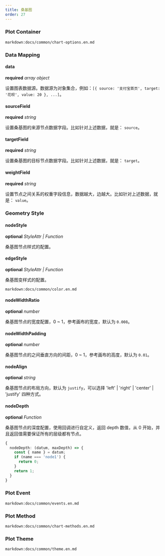 ```yaml
---
title: 桑基图
order: 27
---
```


### Plot Container

`markdown:docs/common/chart-options.en.md`

### Data Mapping

#### data

<description>**required** _array object_</description>

设置图表数据源。数据源为对象集合，例如：`[{ source: '支付宝首页', target: '花呗', value: 20 }, ...]`。

#### sourceField

<description>**required** _string_</description>

设置桑基图的来源节点数据字段。比如针对上述数据，就是： `source`。

#### targetField

<description>**required** _string_</description>

设置桑基图的目标节点数据字段。比如针对上述数据，就是： `target`。

#### weightField

<description>**required** _string_</description>

设置节点之间关系的权重字段信息，数据越大，边越大。比如针对上述数据，就是： `value`。

### Geometry Style

#### nodeStyle

<description>**optional** _StyleAttr | Function_</description>

桑基图节点样式的配置。

#### edgeStyle

<description>**optional** _StyleAttr | Function_</description>

桑基图变样式的配置。

`markdown:docs/common/color.en.md`

#### nodeWidthRatio

<description>**optional** _number_</description>

桑基图节点的宽度配置，0 ~ 1，参考画布的宽度，默认为 `0.008`。

#### nodeWidthPadding

<description>**optional** _number_</description>

桑基图节点的之间垂直方向的间距，0 ~ 1，参考画布的高度，默认为 `0.01`。

#### nodeAlign

<description>**optional** _string_</description>

桑基图节点的布局方向，默认为 `justify`，可以选择 'left' | 'right' | 'center' | 'justify' 四种方式。

#### nodeDepth

<description>**optional** _Function_</description>

桑基图节点的深度配置，使用回调进行自定义，返回 depth 数值，从 0 开始，并且返回值需要保证所有的层级都有节点。

```ts
{
  nodeDepth: (datum, maxDepth) => {
    const { name } = datum;
    if (name === 'node1') {
      return 0;
    }
    return 1;
  }
}
```

### Plot Event

`markdown:docs/common/events.en.md`

### Plot Method

`markdown:docs/common/chart-methods.en.md`

### Plot Theme

`markdown:docs/common/theme.en.md`
